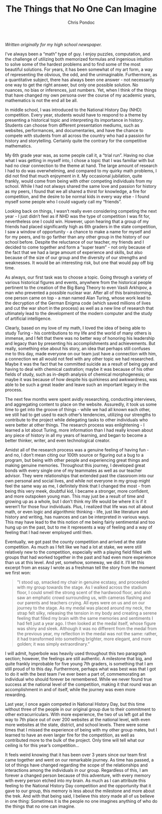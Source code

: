 ﻿---
layout: post
title: "The Things that No One Can Imagine"
author: "Chris Pondoc"
categories: journal
tags: [documentation,sample]
image: dreamteam.jpg
---

*Written originally for my high school newspaper.*

I’ve always been a “math” type of guy. I enjoy puzzles, computation, and the challenge of utilizing both memorized formulas and ingenious intuition to solve some of the hardest problems and to find some of the most beautiful solutions. For years, it has been somewhat of my art form, a way of representing the obvious, the odd, and the unimaginable. Furthermore, as a quantitative subject, there has always been one answer - not necessarily one way to get the right answer, but only one possible solution. No nuances, no bias or inferences, just numbers. Yet, when I think of the things that have changed my own persona over the course of my academic years, mathematics is not the end all be all.  

In middle school, I was introduced to the National History Day (NHD) competition. Every year, students would have to respond to a theme by presenting a historical topic and interpreting its importance in history. Students can choose from different presentation mediums, such as websites, performances, and documentaries, and have the chance to compete with students from all across the country who had a passion for history and storytelling. Certainly quite the contrary for the competitive mathematics.  

My 6th grade year was, as some people call it, a “trial run”. Having no clue what I was getting in myself into, I chose a topic that I was familiar with but had no clear connection to the theme at hand. The large amount of research I had to do was overwhelming, and compared to my quirky math problems, I did not find that much enjoyment in it. My occasional jubilation, quite frankly, would come from being with other competing individuals from my school. While I had not always shared the same love and passion for history as my peers, I found that we all shared a thirst for knowledge, a fire for competition, and the desire to be normal kids in every way else - I found myself some people who I could vaguely call my “friends”.  

Looking back on things, I wasn’t really even considering competing the next year - I just didn’t feel as if NHD was the type of competition I was fit for, nevertheless one I could win. However, upon hearing that a group of my friends had placed significantly high as 6th graders in the state competition, I saw a window of opportunity - a chance to make a name for myself and for my peers, and to go farther than any other group in the history of our school before. Despite the reluctance of our teacher, my friends and I decided to come together and form a “super team” - not only because of the fact that we had a large amount of experience and skills, but also because of the size of our group and the diversity of our strengths and weaknesses. It would be an interesting risk, but one that would pay off big time.  

As always, our first task was to choose a topic. Going through a variety of various historical figures and events, anywhere from the historical people pertinent to the creation of the Big Bang Theory to even Vasili Arkhipov, a man who prevented a possible nuclear war. After all of this brainstorming, one person came on top - a man named Alan Turing, whose work lead to the decryption of the German Enigma code (which saved millions of lives and cut the war short in the process) as well as a new line of research that ultimately lead to the development of the modern computer and the study of artificial intelligence.  

Clearly, based on my love of my math, I loved the idea of being able to study Turing - his contributions to my life and the world of many others is immense, and I felt that there was no better way of honoring his leadership and legacy than by presenting his accomplishments and achievements. But really, something else about his story, an idea that perhaps still confuses me to this day, made everyone on our team just have a connection with him, a connection we all would not feel with any other topic we had researched. Maybe it was the fact that he committed suicide as a result of being gay and having to deal with chemical castration; maybe it was because of his other fields of study, such as in-depth analysis of chemical morphogenesis; or maybe it was because of how despite his quirkiness and awkwardness, was able to be such a great leader and leave such an important legacy in the process.  

The next few months were spent avidly researching, conducting interviews, and aggregating content to place on the website. Assuredly, it took us some time to get into the groove of things - while we had all known each other, we still had to get used to each other’s tendencies, utilizing our strengths to contribute to the project while delegating tasks to other individuals who were better at other things. The research process was enlightening - I learned a lot about Turing, more information than I had really known about any piece of history in all my years of learning, and began to become a better thinker, writer, and even technological creator.  

Amidst all of the research process was a genuine feeling of having fun - and no, I don’t mean citing our 100th source or figuring out a bug to a program, but being with other people and experiencing great things and making genuine memories. Throughout this journey, I developed great bonds with every single one of my teammates as well as our teacher advisor. They were relationships that extended past the classroom into our own personal and social lives, and while not everyone in my group might feel the same way as me, I definitely think that I changed the most - from being this very meek, doubtful kid, I became a stronger, more confident, and more outspoken young man. This may just be a result of time and growing up as a whole, but I don’t think my life would be where it is if it weren’t for those four individuals.  Plus, I realized that life was not all about math, or even logic and algorithmic thinking - life, just like literature and history and writing, has nuances and can be interpreted in various ways. This may have lead to the this notion of me being fairly sentimental and too hung up on the past, but to me it represents a way of feeling and a way of feeling that I had never employed until then.  

Eventually, we got past the county competition and arrived at the state competition. As much as I felt like we had a lot at stake, we were still relatively new to the competition, especially with a playing field filled with groups that had worked together in the past and had even more experience than us at this level. And yet, somehow, someway, we did it. I’ll let this excerpt from an essay I wrote as a freshman tell the story from the moment we first won:  

	
> "I stood up, smacked my chair in genuine ecstasy, and proceeded with my group towards the stage. As I walked across the stadium floor, I could smell the strong scent of the hardwood floor, and also saw an emphatic crowd surrounding us, with cameras flashing and our parents and teachers crying. All eyes were on us and on our journey to the stage. As my medal was placed around my neck, the strap felt silky, releasing the tension in my body and creating a serene feeling that filled my brain with the same memories and sentiments I had felt just a year ago. I then looked at the medal itself, whose figure was shiny and sleek. Although it was no different from the medal from the previous year, my reflection in the medal was not the same: rather, it had transformed into something brighter, more elegant, and more golden; it was simply extraordinary.”  

I will admit, hyperbole was heavily used throughout this two paragraph section; however, the feelings are still authentic. A milestone that big, and quite frankly improbable for five young 7th graders, is something that I am still proud of to this day. Furthermore, perhaps what was best was that I got to do it with the best team I’ve ever been a part of, commemorating an individual who should forever be remembered. While we never found true success at the national level of the competition, making it that round was an accomplishment in and of itself, while the journey was even more rewarding.

Last year, I once again competed in National History Day, but this time without three of the people in our original group due to their commitment to other extracurriculars. With more experience, the two of us left got all the way to 7th place out of over 200 websites at the national level, with even more websites at the state, district, and school levels. There were some times that I missed the experience of being with my other group mates, but I learned to have an even larger fire for the competition, as well as contributed more to the bulk of the project. Only time will tell what our ceiling is for this year’s competition…

It feels weird knowing that it has been over 3 years since our team first came together and went on our remarkable journey. As time has passed, a lot of things have changed regarding the scope of the relationships and interactions among the individuals in our group. Regardless of this, I am forever a changed person because of this adventure, with every memory with every person etched into my brain. As much as I can attribute this feeling to the National History Day competition and the opportunity that it gave to our group, this memory is less about the milestone and more about the trek. And with that being said, I believe this story made all of us believe in one thing: Sometimes it is the people no one imagines anything of who do the things that no one can imagine.
